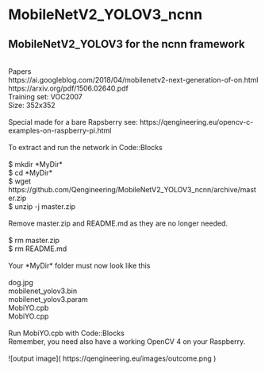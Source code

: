 # MobileNetV2_YOLOV3_ncnn <br/>
## MobileNetV2_YOLOV3 for the ncnn framework <br/>
<br/>
Papers <br/>
https://ai.googleblog.com/2018/04/mobilenetv2-next-generation-of-on.html <br/>
https://arxiv.org/pdf/1506.02640.pdf <br/>
Training set: VOC2007 <br/>
Size: 352x352 <br/>
<br/>
Special made for a bare Rapsberry see: https://qengineering.eu/opencv-c-examples-on-raspberry-pi.html <br/>
<br/>
To extract and run the network in Code::Blocks <br/>
<br/>
$ mkdir *MyDir* <br/>
$ cd *MyDir* <br/>
$ wget https://github.com/Qengineering/MobileNetV2_YOLOV3_ncnn/archive/master.zip <br/>
$ unzip -j master.zip <br/>
 <br/>
Remove master.zip and README.md as they are no longer needed. <br/>
 <br/>
$ rm master.zip <br/>
$ rm README.md <br/>
 <br/>
Your *MyDir* folder must now look like this <br/>
 <br/>
dog.jpg <br/>
mobilenet_yolov3.bin <br/>
mobilenet_yolov3.param <br/>
MobiYO.cpb <br/>
MobiYO.cpp <br/>
 <br/>
Run MobiYO.cpb with Code::Blocks <br/>
Remember, you need also have a working OpenCV 4 on your Raspberry.  <br/>
 <br/>
![output image]( https://qengineering.eu/images/outcome.png )

